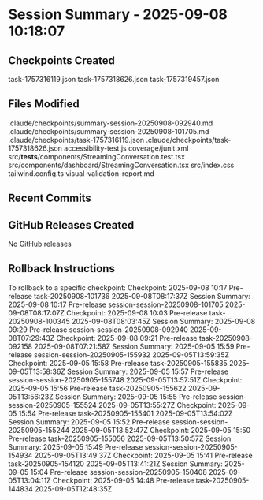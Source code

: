 # Session Summary - 2025-09-08 10:18:07

## Checkpoints Created
task-1757316119.json
task-1757318626.json
task-1757319457.json

## Files Modified
.claude/checkpoints/summary-session-20250908-092940.md
.claude/checkpoints/summary-session-20250908-101705.md
.claude/checkpoints/task-1757316119.json
.claude/checkpoints/task-1757318626.json
accessibility-test.js
coverage/junit.xml
src/__tests__/components/StreamingConversation.test.tsx
src/components/dashboard/StreamingConversation.tsx
src/index.css
tailwind.config.ts
visual-validation-report.md

## Recent Commits


## GitHub Releases Created
No GitHub releases

## Rollback Instructions
To rollback to a specific checkpoint:
Checkpoint: 2025-09-08 10:17	Pre-release	task-20250908-101736	2025-09-08T08:17:37Z
Session Summary: 2025-09-08 10:17	Pre-release	session-session-20250908-101705	2025-09-08T08:17:07Z
Checkpoint: 2025-09-08 10:03	Pre-release	task-20250908-100345	2025-09-08T08:03:45Z
Session Summary: 2025-09-08 09:29	Pre-release	session-session-20250908-092940	2025-09-08T07:29:43Z
Checkpoint: 2025-09-08 09:21	Pre-release	task-20250908-092158	2025-09-08T07:21:58Z
Session Summary: 2025-09-05 15:59	Pre-release	session-session-20250905-155932	2025-09-05T13:59:35Z
Checkpoint: 2025-09-05 15:58	Pre-release	task-20250905-155835	2025-09-05T13:58:36Z
Session Summary: 2025-09-05 15:57	Pre-release	session-session-20250905-155748	2025-09-05T13:57:51Z
Checkpoint: 2025-09-05 15:56	Pre-release	task-20250905-155622	2025-09-05T13:56:23Z
Session Summary: 2025-09-05 15:55	Pre-release	session-session-20250905-155524	2025-09-05T13:55:27Z
Checkpoint: 2025-09-05 15:54	Pre-release	task-20250905-155401	2025-09-05T13:54:02Z
Session Summary: 2025-09-05 15:52	Pre-release	session-session-20250905-155244	2025-09-05T13:52:47Z
Checkpoint: 2025-09-05 15:50	Pre-release	task-20250905-155056	2025-09-05T13:50:57Z
Session Summary: 2025-09-05 15:49	Pre-release	session-session-20250905-154934	2025-09-05T13:49:37Z
Checkpoint: 2025-09-05 15:41	Pre-release	task-20250905-154120	2025-09-05T13:41:21Z
Session Summary: 2025-09-05 15:04	Pre-release	session-session-20250905-150408	2025-09-05T13:04:11Z
Checkpoint: 2025-09-05 14:48	Pre-release	task-20250905-144834	2025-09-05T12:48:35Z

